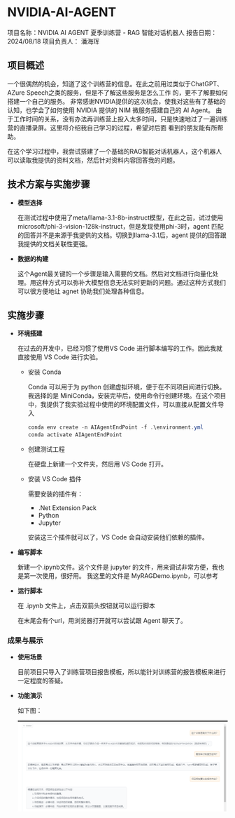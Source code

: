 # NVIDIA-AI-AGENT
项目名称：NVIDIA AI AGENT 夏季训练营 - RAG 智能对话机器人
报告日期：2024/08/18
项目负责人： 潘海珲

## 项目概述
一个很偶然的机会，知道了这个训练营的信息。在此之前用过类似于ChatGPT、AZure Speech之类的服务，但是不了解这些服务是怎么工作
的，更不了解要如何搭建一个自己的服务。
非常感谢NVIDIA提供的这次机会，使我对这些有了基础的认知，也学会了如何使用 NVIDIA 提供的 NIM 微服务搭建自己的 AI Agent。
由于工作时间的关系，没有办法再训练营上投入太多时间，只是快速地过了一遍训练营的直播录屏。这里将介绍我自己学习的过程，希望对后面
看到的朋友能有所帮助。

在这个学习过程中，我尝试搭建了一个基础的RAG智能对话机器人，这个机器人可以读取我提供的资料文档，然后针对资料内容回答我的问题。

## 技术方案与实施步骤
- **模型选择**

    在测试过程中使用了meta/llama-3.1-8b-instruct模型，在此之前，试过使用microsoft/phi-3-vision-128k-instruct，但是发现使用phi-3时，agent 匹配的回答并不是来源于我提供的文档。切换到llama-3.1后，agent 提供的回答跟我提供的文档关联性更强。

- **数据的构建**

    这个Agent最关键的一个步骤是输入需要的文档。然后对文档进行向量化处理。用这种方式可以弥补大模型信息无法实时更新的问题。通过这种方式我们可以很方便地让 agnet 协助我们处理各种信息。

## 实施步骤

- **环境搭建**

    在过去的开发中，已经习惯了使用VS Code 进行脚本编写的工作。因此我就直接使用 VS Code 进行实验。
    
    - 安装 Conda

        Conda 可以用于为 python 创建虚拟环境，便于在不同项目间进行切换。
        我选择的是 MiniConda，安装完毕后，使用命令行创建环境。在这个项目中，我提供了我实验过程中使用的环境配置文件，可以直接从配置文件导入

        ```PowerShell
        conda env create -n AIAgentEndPoint -f .\environment.yml
        conda activate AIAgentEndPoint
        ```

    - 创建测试工程

        在硬盘上新建一个文件夹，然后用 VS Code 打开。
        
    - 安装 VS Code 插件

        需要安装的插件有：
        - .Net Extension Pack
        - Python
        - Jupyter

        安装这三个插件就可以了，VS Code 会自动安装他们依赖的插件。

- **编写脚本**

    新建一个.ipynb文件。这个文件是 jupyter 的文件，用来调试非常方便，我也是第一次使用，很好用。
    我这里的文件是 MyRAGDemo.ipynb，可以参考

- **运行脚本**

    在 .ipynb 文件上，点击双箭头按钮就可以运行脚本
    
    在末尾会有个url，用浏览器打开就可以尝试跟 Agent 聊天了。

### 成果与展示

- **使用场景**

    目前项目只导入了训练营项目报告模板，所以能针对训练营的报告模板来进行一定程度的答疑。

- **功能演示**

    如下图：


    ![alt text](image.png)

